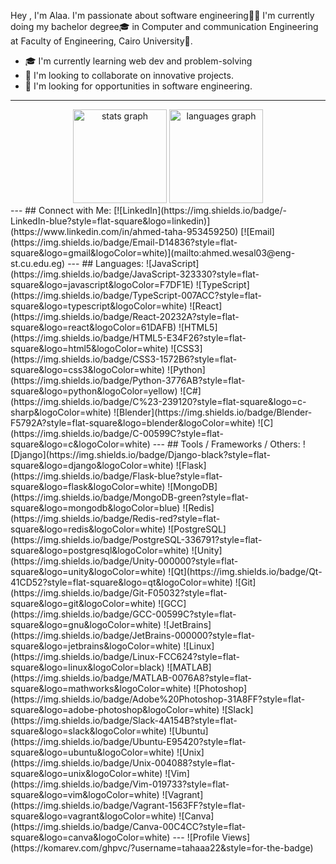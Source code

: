 Hey , I'm Alaa. I'm passionate about software engineering👨‍💻  I'm currently doing my bachelor degree🎓 in Computer and communication Engineering at Faculty of Engineering, Cairo University🏫.

- 🎓 I'm currently learning web dev and problem-solving
- 🚀 I'm looking to collaborate on innovative projects.
- 🧠 I'm looking for opportunities in software engineering.

<!--[![Portfolio](https://img.shields.io/badge/Portfolio-000000?style=for-the-badge&logo=About.me&logoColor=white)](https://www.ahmedtaha.com) -->
---
<!-->
<div align="center">
  <img src="https://github-readme-stats.vercel.app/api?username=tahaaa22&hide_title=false&hide_rank=false&show_icons=true&include_all_commits=true&count_private=true&disable_animations=false&theme=dracula&locale=en&hide_border=false" height="150" alt="stats graph"  />
  <img src="https://github-readme-stats.vercel.app/api/top-langs?username=tahaaa22&locale=en&hide_title=false&layout=compact&card_width=320&langs_count=5&theme=dracula&hide_border=false" height="150" alt="languages graph"  />
</div>

---

## Connect with Me:

[![LinkedIn](https://img.shields.io/badge/-LinkedIn-blue?style=flat-square&logo=linkedin)](https://www.linkedin.com/in/ahmed-taha-953459250)
[![Email](https://img.shields.io/badge/Email-D14836?style=flat-square&logo=gmail&logoColor=white)](mailto:ahmed.wesal03@eng-st.cu.edu.eg)

---

## Languages:

![JavaScript](https://img.shields.io/badge/JavaScript-323330?style=flat-square&logo=javascript&logoColor=F7DF1E)
![TypeScript](https://img.shields.io/badge/TypeScript-007ACC?style=flat-square&logo=typescript&logoColor=white)
![React](https://img.shields.io/badge/React-20232A?style=flat-square&logo=react&logoColor=61DAFB)
![HTML5](https://img.shields.io/badge/HTML5-E34F26?style=flat-square&logo=html5&logoColor=white)
![CSS3](https://img.shields.io/badge/CSS3-1572B6?style=flat-square&logo=css3&logoColor=white)
![Python](https://img.shields.io/badge/Python-3776AB?style=flat-square&logo=python&logoColor=yellow)
![C#](https://img.shields.io/badge/C%23-239120?style=flat-square&logo=c-sharp&logoColor=white)
![Blender](https://img.shields.io/badge/Blender-F5792A?style=flat-square&logo=blender&logoColor=white)
![C](https://img.shields.io/badge/C-00599C?style=flat-square&logo=c&logoColor=white)

---

## Tools / Frameworks / Others:
![Django](https://img.shields.io/badge/Django-black?style=flat-square&logo=django&logoColor=white)
![Flask](https://img.shields.io/badge/Flask-blue?style=flat-square&logo=flask&logoColor=white)
![MongoDB](https://img.shields.io/badge/MongoDB-green?style=flat-square&logo=mongodb&logoColor=blue)
![Redis](https://img.shields.io/badge/Redis-red?style=flat-square&logo=redis&logoColor=white)
![PostgreSQL](https://img.shields.io/badge/PostgreSQL-336791?style=flat-square&logo=postgresql&logoColor=white)
![Unity](https://img.shields.io/badge/Unity-000000?style=flat-square&logo=unity&logoColor=white)
![Qt](https://img.shields.io/badge/Qt-41CD52?style=flat-square&logo=qt&logoColor=white)
![Git](https://img.shields.io/badge/Git-F05032?style=flat-square&logo=git&logoColor=white)
![GCC](https://img.shields.io/badge/GCC-00599C?style=flat-square&logo=gnu&logoColor=white)
![JetBrains](https://img.shields.io/badge/JetBrains-000000?style=flat-square&logo=jetbrains&logoColor=white)
![Linux](https://img.shields.io/badge/Linux-FCC624?style=flat-square&logo=linux&logoColor=black)
![MATLAB](https://img.shields.io/badge/MATLAB-0076A8?style=flat-square&logo=mathworks&logoColor=white)
![Photoshop](https://img.shields.io/badge/Adobe%20Photoshop-31A8FF?style=flat-square&logo=adobe-photoshop&logoColor=white)
![Slack](https://img.shields.io/badge/Slack-4A154B?style=flat-square&logo=slack&logoColor=white)
![Ubuntu](https://img.shields.io/badge/Ubuntu-E95420?style=flat-square&logo=ubuntu&logoColor=white)
![Unix](https://img.shields.io/badge/Unix-004088?style=flat-square&logo=unix&logoColor=white)
![Vim](https://img.shields.io/badge/Vim-019733?style=flat-square&logo=vim&logoColor=white)
![Vagrant](https://img.shields.io/badge/Vagrant-1563FF?style=flat-square&logo=vagrant&logoColor=white)
![Canva](https://img.shields.io/badge/Canva-00C4CC?style=flat-square&logo=canva&logoColor=white)

---
![Profile Views](https://komarev.com/ghpvc/?username=tahaaa22&style=for-the-badge)